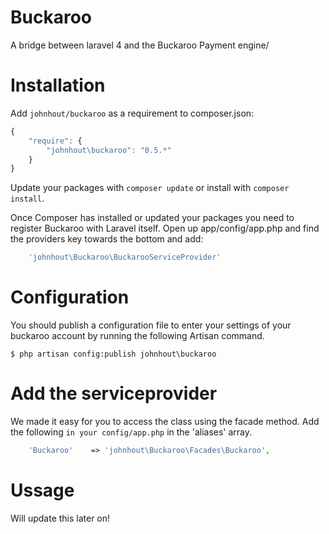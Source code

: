 Buckaroo
========

A bridge between laravel 4 and the Buckaroo Payment engine/


Installation
============

Add `johnhout/buckaroo` as a requirement to composer.json:

```javascript
{
    "require": {
        "johnhout\buckaroo": "0.5.*"
    }
}
```

Update your packages with `composer update` or install with `composer install`.

Once Composer has installed or updated your packages you need to register Buckaroo with Laravel itself. Open up app/config/app.php and find the providers key towards the bottom and add:

```php
	'johnhout\Buckaroo\BuckarooServiceProvider'
```

Configuration
=============

You should  publish a configuration file to enter your settings of your buckaroo account by running the following Artisan command.

```
$ php artisan config:publish johnhout\buckaroo
```

Add the serviceprovider
=============
We made it easy for you to access the class using the facade method. Add the following `in your config/app.php` in the 'aliases' array.

```php
	'Buckaroo'    => 'johnhout\Buckaroo\Facades\Buckaroo',
```

Ussage
=============
Will update this later on!